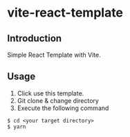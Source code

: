 # vite-react-template
## Introduction
Simple React Template with Vite.

## Usage
1. Click use this template.
2. Git clone & change directory
3. Execute the following command
```
$ cd <your target directory>
$ yarn
```
